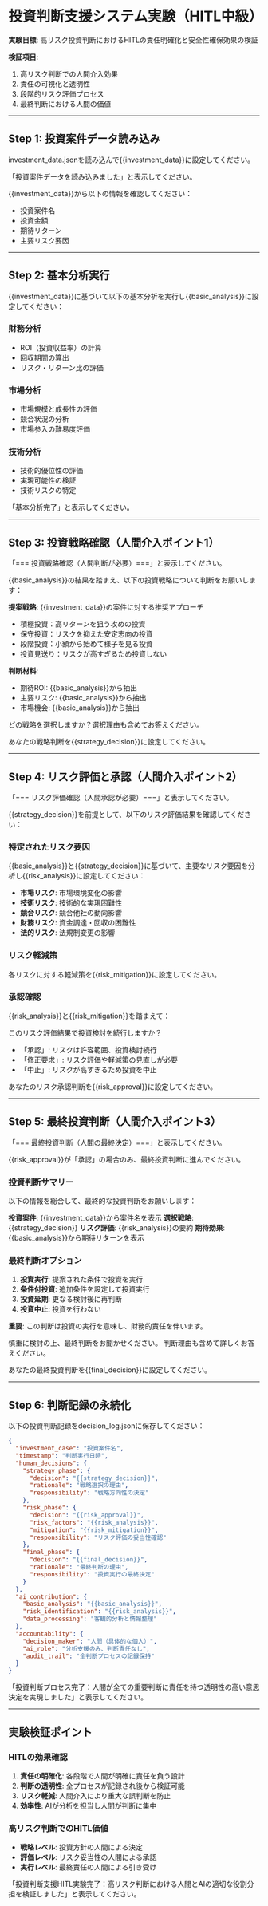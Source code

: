 # 投資判断支援システム実験（HITL中級）

**実験目標**: 高リスク投資判断におけるHITLの責任明確化と安全性確保効果の検証

**検証項目**: 
1. 高リスク判断での人間介入効果
2. 責任の可視化と透明性
3. 段階的リスク評価プロセス
4. 最終判断における人間の価値

---

## Step 1: 投資案件データ読み込み

investment_data.jsonを読み込んで{{investment_data}}に設定してください。

「投資案件データを読み込みました」と表示してください。

{{investment_data}}から以下の情報を確認してください：
- 投資案件名
- 投資金額
- 期待リターン
- 主要リスク要因

---

## Step 2: 基本分析実行

{{investment_data}}に基づいて以下の基本分析を実行し{{basic_analysis}}に設定してください：

### 財務分析
- ROI（投資収益率）の計算
- 回収期間の算出
- リスク・リターン比の評価

### 市場分析
- 市場規模と成長性の評価
- 競合状況の分析
- 市場参入の難易度評価

### 技術分析
- 技術的優位性の評価
- 実現可能性の検証
- 技術リスクの特定

「基本分析完了」と表示してください。

---

## Step 3: 投資戦略確認（人間介入ポイント1）

「=== 投資戦略確認（人間判断が必要）===」と表示してください。

{{basic_analysis}}の結果を踏まえ、以下の投資戦略について判断をお願いします：

**提案戦略**: {{investment_data}}の案件に対する推奨アプローチ
- 積極投資：高リターンを狙う攻めの投資
- 保守投資：リスクを抑えた安定志向の投資  
- 段階投資：小額から始めて様子を見る投資
- 投資見送り：リスクが高すぎるため投資しない

**判断材料**:
- 期待ROI: {{basic_analysis}}から抽出
- 主要リスク: {{basic_analysis}}から抽出  
- 市場機会: {{basic_analysis}}から抽出

どの戦略を選択しますか？選択理由も含めてお答えください。

あなたの戦略判断を{{strategy_decision}}に設定してください。

---

## Step 4: リスク評価と承認（人間介入ポイント2）

「=== リスク評価確認（人間承認が必要）===」と表示してください。

{{strategy_decision}}を前提として、以下のリスク評価結果を確認してください：

### 特定されたリスク要因
{{basic_analysis}}と{{strategy_decision}}に基づいて、主要なリスク要因を分析し{{risk_analysis}}に設定してください：

- **市場リスク**: 市場環境変化の影響
- **技術リスク**: 技術的な実現困難性
- **競合リスク**: 競合他社の動向影響
- **財務リスク**: 資金調達・回収の困難性
- **法的リスク**: 法規制変更の影響

### リスク軽減策
各リスクに対する軽減策を{{risk_mitigation}}に設定してください。

### 承認確認
{{risk_analysis}}と{{risk_mitigation}}を踏まえて：

このリスク評価結果で投資検討を続行しますか？
- 「承認」: リスクは許容範囲、投資検討続行
- 「修正要求」: リスク評価や軽減策の見直しが必要
- 「中止」: リスクが高すぎるため投資を中止

あなたのリスク承認判断を{{risk_approval}}に設定してください。

---

## Step 5: 最終投資判断（人間介入ポイント3）

「=== 最終投資判断（人間の最終決定）===」と表示してください。

{{risk_approval}}が「承認」の場合のみ、最終投資判断に進んでください。

### 投資判断サマリー
以下の情報を総合して、最終的な投資判断をお願いします：

**投資案件**: {{investment_data}}から案件名を表示
**選択戦略**: {{strategy_decision}}
**リスク評価**: {{risk_analysis}}の要約
**期待効果**: {{basic_analysis}}から期待リターンを表示

### 最終判断オプション
1. **投資実行**: 提案された条件で投資を実行
2. **条件付投資**: 追加条件を設定して投資実行
3. **投資延期**: 更なる検討後に再判断
4. **投資中止**: 投資を行わない

**重要**: この判断は投資の実行を意味し、財務的責任を伴います。

慎重に検討の上、最終判断をお聞かせください。
判断理由も含めて詳しくお答えください。

あなたの最終投資判断を{{final_decision}}に設定してください。

---

## Step 6: 判断記録の永続化

以下の投資判断記録をdecision_log.jsonに保存してください：

```json
{
  "investment_case": "投資案件名",
  "timestamp": "判断実行日時",
  "human_decisions": {
    "strategy_phase": {
      "decision": "{{strategy_decision}}",
      "rationale": "戦略選択の理由",
      "responsibility": "戦略方向性の決定"
    },
    "risk_phase": {
      "decision": "{{risk_approval}}",
      "risk_factors": "{{risk_analysis}}",
      "mitigation": "{{risk_mitigation}}",
      "responsibility": "リスク評価の妥当性確認"
    },
    "final_phase": {
      "decision": "{{final_decision}}",
      "rationale": "最終判断の理由",
      "responsibility": "投資実行の最終決定"
    }
  },
  "ai_contribution": {
    "basic_analysis": "{{basic_analysis}}",
    "risk_identification": "{{risk_analysis}}",
    "data_processing": "客観的分析と情報整理"
  },
  "accountability": {
    "decision_maker": "人間（具体的な個人）",
    "ai_role": "分析支援のみ、判断責任なし",
    "audit_trail": "全判断プロセスの記録保持"
  }
}
```

「投資判断プロセス完了：人間が全ての重要判断に責任を持つ透明性の高い意思決定を実現しました」と表示してください。

---

## 実験検証ポイント

### HITLの効果確認
1. **責任の明確化**: 各段階で人間が明確に責任を負う設計
2. **判断の透明性**: 全プロセスが記録され後から検証可能
3. **リスク軽減**: 人間介入により重大な誤判断を防止
4. **効率性**: AIが分析を担当し人間が判断に集中

### 高リスク判断でのHITL価値
- **戦略レベル**: 投資方針の人間による決定
- **評価レベル**: リスク妥当性の人間による承認  
- **実行レベル**: 最終責任の人間による引き受け

「投資判断支援HITL実験完了：高リスク判断における人間とAIの適切な役割分担を検証しました」と表示してください。